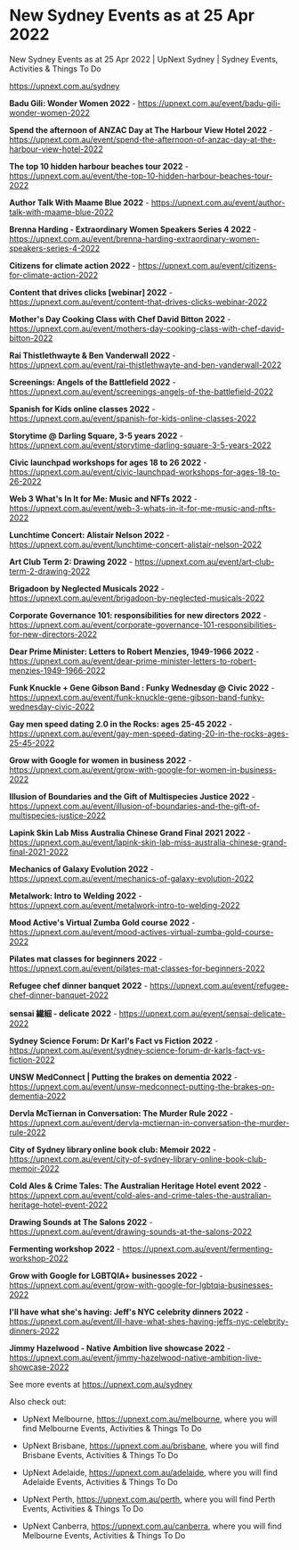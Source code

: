 # New Sydney Events as at 25 Apr 2022
New Sydney Events as at 25 Apr 2022 | UpNext Sydney | Sydney Events, Activities &amp; Things To Do

https://upnext.com.au/sydney


**Badu Gili: Wonder Women 2022** - https://upnext.com.au/event/badu-gili-wonder-women-2022

**Spend the afternoon of ANZAC Day at The Harbour View Hotel 2022** - https://upnext.com.au/event/spend-the-afternoon-of-anzac-day-at-the-harbour-view-hotel-2022

**The top 10 hidden harbour beaches tour 2022** - https://upnext.com.au/event/the-top-10-hidden-harbour-beaches-tour-2022

**Author Talk With Maame Blue 2022** - https://upnext.com.au/event/author-talk-with-maame-blue-2022

**Brenna Harding - Extraordinary Women Speakers Series 4 2022** - https://upnext.com.au/event/brenna-harding-extraordinary-women-speakers-series-4-2022

**Citizens for climate action 2022** - https://upnext.com.au/event/citizens-for-climate-action-2022

**Content that drives clicks [webinar] 2022** - https://upnext.com.au/event/content-that-drives-clicks-webinar-2022

**Mother's Day Cooking Class with Chef David Bitton 2022** - https://upnext.com.au/event/mothers-day-cooking-class-with-chef-david-bitton-2022

**Rai Thistlethwayte & Ben Vanderwall 2022** - https://upnext.com.au/event/rai-thistlethwayte-and-ben-vanderwall-2022

**Screenings: Angels of the Battlefield 2022** - https://upnext.com.au/event/screenings-angels-of-the-battlefield-2022

**Spanish for Kids online classes 2022** - https://upnext.com.au/event/spanish-for-kids-online-classes-2022

**Storytime @ Darling Square, 3-5 years 2022** - https://upnext.com.au/event/storytime-darling-square-3-5-years-2022

**Civic launchpad workshops for ages 18 to 26 2022** - https://upnext.com.au/event/civic-launchpad-workshops-for-ages-18-to-26-2022

**Web 3 What's In It for Me: Music and NFTs 2022** - https://upnext.com.au/event/web-3-whats-in-it-for-me-music-and-nfts-2022

**Lunchtime Concert: Alistair Nelson 2022** - https://upnext.com.au/event/lunchtime-concert-alistair-nelson-2022

**Art Club Term 2: Drawing 2022** - https://upnext.com.au/event/art-club-term-2-drawing-2022

**Brigadoon by Neglected Musicals 2022** - https://upnext.com.au/event/brigadoon-by-neglected-musicals-2022

**Corporate Governance 101: responsibilities for new directors 2022** - https://upnext.com.au/event/corporate-governance-101-responsibilities-for-new-directors-2022

**Dear Prime Minister: Letters to Robert Menzies, 1949-1966 2022** - https://upnext.com.au/event/dear-prime-minister-letters-to-robert-menzies-1949-1966-2022

**Funk Knuckle + Gene Gibson Band : Funky Wednesday @ Civic 2022** - https://upnext.com.au/event/funk-knuckle-gene-gibson-band-funky-wednesday-civic-2022

**Gay men speed dating 2.0 in the Rocks: ages 25-45 2022** - https://upnext.com.au/event/gay-men-speed-dating-20-in-the-rocks-ages-25-45-2022

**Grow with Google for women in business 2022** - https://upnext.com.au/event/grow-with-google-for-women-in-business-2022

**Illusion of Boundaries and the Gift of Multispecies Justice 2022** - https://upnext.com.au/event/illusion-of-boundaries-and-the-gift-of-multispecies-justice-2022

**Lapink Skin Lab Miss Australia Chinese Grand Final 2021 2022** - https://upnext.com.au/event/lapink-skin-lab-miss-australia-chinese-grand-final-2021-2022

**Mechanics of Galaxy Evolution 2022** - https://upnext.com.au/event/mechanics-of-galaxy-evolution-2022

**Metalwork: Intro to Welding 2022** - https://upnext.com.au/event/metalwork-intro-to-welding-2022

**Mood Active's Virtual Zumba Gold course 2022** - https://upnext.com.au/event/mood-actives-virtual-zumba-gold-course-2022

**Pilates mat classes for beginners 2022** - https://upnext.com.au/event/pilates-mat-classes-for-beginners-2022

**Refugee chef dinner banquet 2022** - https://upnext.com.au/event/refugee-chef-dinner-banquet-2022

**sensai 繊細 - delicate 2022** - https://upnext.com.au/event/sensai-delicate-2022

**Sydney Science Forum: Dr Karl's Fact vs Fiction 2022** - https://upnext.com.au/event/sydney-science-forum-dr-karls-fact-vs-fiction-2022

**UNSW MedConnect | Putting the brakes on dementia 2022** - https://upnext.com.au/event/unsw-medconnect-putting-the-brakes-on-dementia-2022

**Dervla McTiernan in Conversation: The Murder Rule 2022** - https://upnext.com.au/event/dervla-mctiernan-in-conversation-the-murder-rule-2022

**City of Sydney library online book club: Memoir 2022** - https://upnext.com.au/event/city-of-sydney-library-online-book-club-memoir-2022

**Cold Ales & Crime Tales: The Australian Heritage Hotel event 2022** - https://upnext.com.au/event/cold-ales-and-crime-tales-the-australian-heritage-hotel-event-2022

**Drawing Sounds at The Salons 2022** - https://upnext.com.au/event/drawing-sounds-at-the-salons-2022

**Fermenting workshop 2022** - https://upnext.com.au/event/fermenting-workshop-2022

**Grow with Google for LGBTQIA+ businesses 2022** - https://upnext.com.au/event/grow-with-google-for-lgbtqia-businesses-2022

**I'll have what she's having: Jeff's NYC celebrity dinners 2022** - https://upnext.com.au/event/ill-have-what-shes-having-jeffs-nyc-celebrity-dinners-2022

**Jimmy Hazelwood - Native Ambition live showcase 2022** - https://upnext.com.au/event/jimmy-hazelwood-native-ambition-live-showcase-2022



See more events at https://upnext.com.au/sydney


Also check out:

* UpNext Melbourne, https://upnext.com.au/melbourne, where you will find Melbourne Events, Activities & Things To Do

* UpNext Brisbane, https://upnext.com.au/brisbane, where you will find Brisbane Events, Activities & Things To Do

* UpNext Adelaide, https://upnext.com.au/adelaide, where you will find Adelaide Events, Activities & Things To Do

* UpNext Perth, https://upnext.com.au/perth, where you will find Perth Events, Activities & Things To Do

* UpNext Canberra, https://upnext.com.au/canberra, where you will find Melbourne Events, Activities & Things To Do